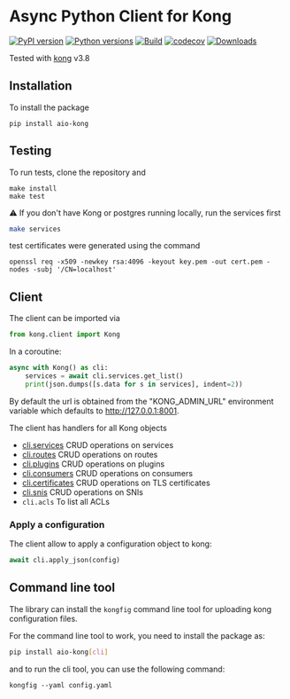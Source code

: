 # Async Python Client for Kong

[![PyPI version](https://badge.fury.io/py/aio-kong.svg)](https://badge.fury.io/py/aio-kong)
[![Python versions](https://img.shields.io/pypi/pyversions/aio-kong.svg)](https://pypi.org/project/aio-kong)
[![Build](https://github.com/quantmind/aio-kong/workflows/build/badge.svg)](https://github.com/quantmind/aio-kong/actions?query=workflow%3Abuild)
[![codecov](https://codecov.io/gh/quantmind/aio-kong/branch/main/graph/badge.svg?token=JF5L0PEkW6)](https://codecov.io/gh/quantmind/aio-kong)
[![Downloads](https://img.shields.io/pypi/dd/aio-kong.svg)](https://pypi.org/project/aio-kong/)


Tested with [kong][] v3.8

## Installation

To install the package

```
pip install aio-kong
```

## Testing

To run tests, clone the repository and

```
make install
make test
```

:warning: If you don't have Kong or postgres running locally, run the services first

```bash
make services
```

test certificates were generated using the command

```
openssl req -x509 -newkey rsa:4096 -keyout key.pem -out cert.pem -nodes -subj '/CN=localhost'
```

## Client

The client can be imported via

```python
from kong.client import Kong
```

In a coroutine:

```python
async with Kong() as cli:
    services = await cli.services.get_list()
    print(json.dumps([s.data for s in services], indent=2))
```

By default the url is obtained from the "KONG_ADMIN_URL" environment variable which defaults to http://127.0.0.1:8001.

The client has handlers for all Kong objects

- [cli.services](./kong/services.py) CRUD operations on services
- [cli.routes](./kong/routes.py) CRUD operations on routes
- [cli.plugins](./kong/plugins.py) CRUD operations on plugins
- [cli.consumers](./kong/consumers.py) CRUD operations on consumers
- [cli.certificates](./kong/certificates.py) CRUD operations on TLS certificates
- [cli.snis](./kong/snis.py) CRUD operations on SNIs
- `cli.acls` To list all ACLs

### Apply a configuration

The client allow to apply a configuration object to kong:

```python
await cli.apply_json(config)
```

## Command line tool

The library can install the `kongfig` command line tool for uploading kong configuration files.

For the command line tool to work, you need to install the package as:

```bash
pip install aio-kong[cli]
```

and to run the cli tool, you can use the following command:

```
kongfig --yaml config.yaml
```

[kong]: https://github.com/Kong/kong
